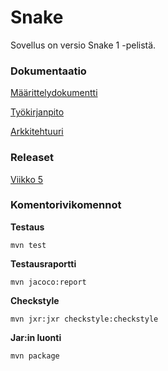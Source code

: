 # Snake

Sovellus on versio Snake 1 -pelistä.

### Dokumentaatio

[Määrittelydokumentti](https://github.com/skajanti/ot-harjoitustyo/blob/master/dokumentaatio/vaatumusmaarittely.md)

[Työkirjanpito](https://github.com/skajanti/ot-harjoitustyo/blob/master/dokumentaatio/tyokirjanpito.md)

[Arkkitehtuuri](https://github.com/skajanti/ot-harjoitustyo/blob/master/dokumentaatio/arkkitehtuuri.md)


### Releaset

[Viikko 5](https://github.com/skajanti/ot-harjoitustyo/releases/tag/viikko5)


### Komentorivikomennot

**Testaus**

```
mvn test
```

**Testausraportti**

```
mvn jacoco:report
```

**Checkstyle**

```
mvn jxr:jxr checkstyle:checkstyle
```


**Jar:in luonti**

```
mvn package
```
